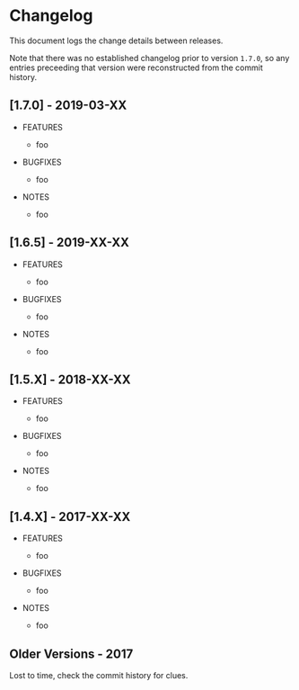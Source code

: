 Changelog
=========

This document logs the change details between releases.

Note that there was no established changelog prior to version `1.7.0`, so any entries preceeding that version were reconstructed from the commit history.

[1.7.0] - 2019-03-XX
--------------------

* FEATURES
  * foo

* BUGFIXES
  * foo

* NOTES
  * foo

[1.6.5] - 2019-XX-XX
--------------------

* FEATURES
  * foo

* BUGFIXES
  * foo

* NOTES
  * foo

[1.5.X] - 2018-XX-XX
--------------------

* FEATURES
  * foo

* BUGFIXES
  * foo

* NOTES
  * foo

[1.4.X] - 2017-XX-XX
--------------------

* FEATURES
  * foo

* BUGFIXES
  * foo

* NOTES
  * foo

Older Versions - 2017
---------------------

Lost to time, check the commit history for clues.